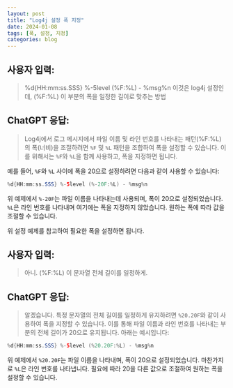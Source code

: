 ```yaml
---
layout: post
title: "Log4j 설정 폭 지정"
date: 2024-01-08
tags: [폭, 설정, 지정]
categories: blog
---
```


## 사용자 입력:
> %d{HH:mm:ss.SSS} %-5level (%F:%L) - %msg%n 이것은 log4j 설정인데, (%F:%L)  이 부분의 폭을 일정한 길이로 맞추는 방법

## ChatGPT 응답:
> Log4j에서 로그 메시지에서 파일 이름 및 라인 번호를 나타내는 패턴(%F:%L)의 폭(너비)을 조절하려면 `%F` 및 `%L` 패턴을 조합하여 폭을 설정할 수 있습니다. 이를 위해서는 `%F`와 `%L`을 함께 사용하고, 폭을 지정하면 됩니다.

예를 들어, `%F`와 `%L` 사이에 폭을 20으로 설정하려면 다음과 같이 사용할 수 있습니다:

```java
%d{HH:mm:ss.SSS} %-5level (%-20F:%L) - %msg%n
```

위 예제에서 `%-20F`는 파일 이름을 나타내는데 사용되며, 폭이 20으로 설정되었습니다. `%L`은 라인 번호를 나타내며 여기에는 폭을 지정하지 않았습니다. 원하는 폭에 따라 값을 조절할 수 있습니다.

위 설정 예제를 참고하여 필요한 폭을 설정하면 됩니다.

## 사용자 입력:
> 아니. (%F:%L)  이 문자열 전체 길이를 일정하게.

## ChatGPT 응답:
> 알겠습니다. 특정 문자열의 전체 길이를 일정하게 유지하려면 `%20.20F`와 같이 사용하여 폭을 지정할 수 있습니다. 이를 통해 파일 이름과 라인 번호를 나타내는 부분의 전체 길이가 20으로 유지됩니다. 아래는 예시입니다:

```java
%d{HH:mm:ss.SSS} %-5level (%20.20F:%L) - %msg%n
```

위 예제에서 `%20.20F`는 파일 이름을 나타내며, 폭이 20으로 설정되었습니다. 마찬가지로 `%L`은 라인 번호를 나타냅니다. 필요에 따라 20을 다른 값으로 조절하여 원하는 폭을 설정할 수 있습니다.

